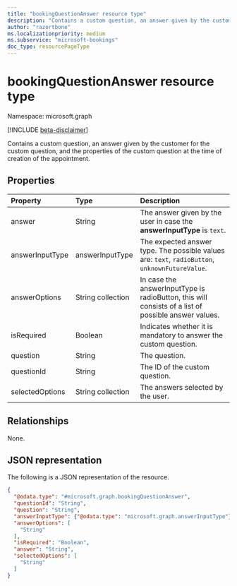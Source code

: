 ```yaml
---
title: "bookingQuestionAnswer resource type"
description: "Contains a custom question, an answer given by the customer for the custom question, and the properties of the custom question at the time of creation of the appointment."
author: "razortbone"
ms.localizationpriority: medium
ms.subservice: "microsoft-bookings"
doc_type: resourcePageType
---
```


# bookingQuestionAnswer resource type

Namespace: microsoft.graph

[!INCLUDE [beta-disclaimer](../../includes/beta-disclaimer.md)]

Contains a custom question, an answer given by the customer for the custom question, and the properties of the custom question at the time of creation of the appointment.

## Properties
|Property|Type|Description|
|:---|:---|:---|
|answer|String|The answer given by the user in case the **answerInputType** is `text`. |
|answerInputType|answerInputType|The expected answer type. The possible values are: `text`, `radioButton`, `unknownFutureValue`.|
|answerOptions|String collection|In case the answerInputType is radioButton, this will consists of a list of possible answer values. |
|isRequired|Boolean| Indicates whether it is mandatory to answer the custom question. |
|question|String|The question. |
|questionId|String|The ID of the custom question. |
|selectedOptions|String collection|The answers selected by the user. |

## Relationships
None.

## JSON representation
The following is a JSON representation of the resource.
<!-- {
  "blockType": "resource",
  "@odata.type": "microsoft.graph.bookingQuestionAnswer"
}
-->
``` json
{
  "@odata.type": "#microsoft.graph.bookingQuestionAnswer",
  "questionId": "String",
  "question": "String",
  "answerInputType": {"@odata.type": "microsoft.graph.answerInputType"},
  "answerOptions": [
    "String"
  ],
  "isRequired": "Boolean",
  "answer": "String",
  "selectedOptions": [
    "String"
  ]
}
```

